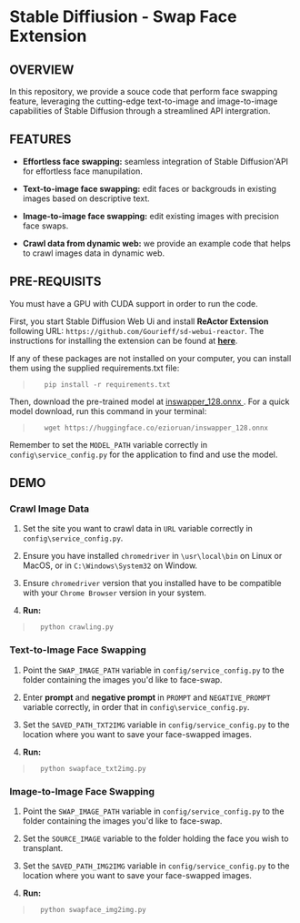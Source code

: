 # Stable Diffiusion - Swap Face Extension 

## **OVERVIEW**
In this repository, we provide a souce code that perform face swapping feature, leveraging the cutting-edge text-to-image and image-to-image capabilities of Stable Diffusion through a streamlined API intergration. 

## **FEATURES**

* **Effortless face swapping:** seamless integration of Stable Diffusion'API for effortless face manupilation. 

* **Text-to-image face swapping:** edit faces or backgrouds in existing images based on descriptive text. 

* **Image-to-image face swapping:** edit existing images with precision face swaps.

* **Crawl data from dynamic web:** we provide an example code that helps to crawl images data in dynamic web. 

## **PRE-REQUISITS** 
You must have a GPU with CUDA support in order to run the code. 

First, you start Stable Diffusion Web Ui and install **ReActor Extension** following URL:  ```https://github.com/Gourieff/sd-webui-reactor```. The instructions for installing the extension can be found at [**here**](https://www.nextdiffusion.ai/tutorials/how-to-face-swap-in-stable-diffusion-with-reactor-extension).

If any of these packages are not installed on your computer, you can install them using the supplied requirements.txt file: 
>        pip install -r requirements.txt

Then, download the pre-trained model at [inswapper_128.onnx
](https://huggingface.co/ezioruan/inswapper_128.onnx/tree/main). For a quick model download, run this command in your terminal:  
>        wget https://huggingface.co/ezioruan/inswapper_128.onnx

Remember to set the `MODEL_PATH` variable correctly in `config\service_config.py` for the application to find and use the model.

## **DEMO** 
### Crawl Image Data
1. Set the site you want to crawl data in `URL` variable correctly in `config\service_config.py`.

2. Ensure you have installed `chromedriver` in `\usr\local\bin` on Linux or MacOS, or in `C:\Windows\System32` on Window. 

3. Ensure `chromedriver` version that you installed have to be compatible with your `Chrome Browser` version in your system. 

4. **Run:**
>       python crawling.py

### Text-to-Image Face Swapping
1. Point the `SWAP_IMAGE_PATH` variable in `config/service_config.py` to the folder containing the images you'd like to face-swap.

2. Enter **prompt** and **negative prompt** in `PROMPT` and `NEGATIVE_PROMPT` variable correctly, in order that in `config\service_config.py`.

3. Set the `SAVED_PATH_TXT2IMG` variable in `config/service_config.py` to the location where you want to save your face-swapped images.

4. **Run:** 
>       python swapface_txt2img.py

### Image-to-Image Face Swapping 
1. Point the `SWAP_IMAGE_PATH` variable in `config/service_config.py` to the folder containing the images you'd like to face-swap.

2. Set the `SOURCE_IMAGE` variable to the folder holding the face you wish to transplant.

3. Set the `SAVED_PATH_IMG2IMG` variable in `config/service_config.py` to the location where you want to save your face-swapped images.

4. **Run:** 
>       python swapface_img2img.py




